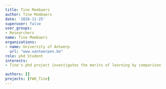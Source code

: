 ```yaml
---
title: Tine Mombaers
author: Tine Mombaers
date: '2020-11-25'
superuser: false
user_groups:
- Researchers
name: Tine Mombaers
organizations:
- name: University of Antwerp
  url: "www.uantwerpen.be"
role: phd Student
interests:
- Tine's phd project investigates the merits of learning by comparison in the context of argumentative writing. [FWO Project](https://svendemaeyer.netlify.app/project/fwo_tine/)

authors: []
projects: [FWO_Tine]
---
```

